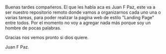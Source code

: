 Buenas tardes compañeros. El que les habla aca es Juan F Paz, este va a ser nuestro repositorio remoto donde vamos a organizarnos cada uno una o varias tareas, para poder realizar la pagina web de estilo "Landing Page" entre todos.
Por el momento no voy a agregar nada más porque soy un hombre de pocas palabras.

Gracias nos vemos pronto si dios quiere.

Juan F Paz.